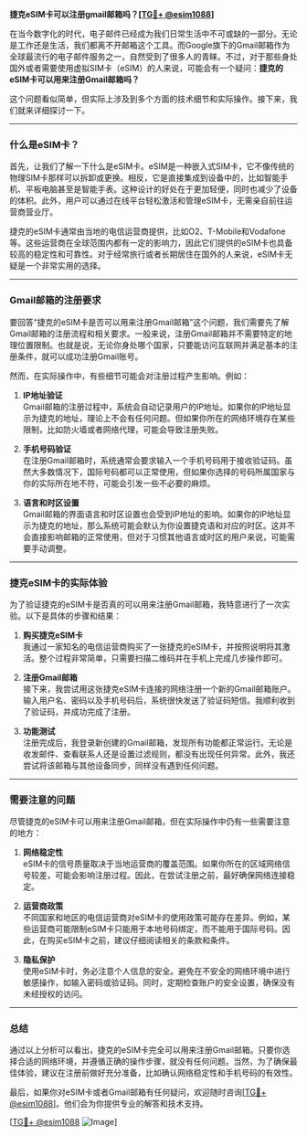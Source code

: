 **捷克eSIM卡可以注册gmail邮箱吗？[[TG💪+ @esim1088](https://t.me/s/esim1088)]**

在当今数字化的时代，电子邮件已经成为我们日常生活中不可或缺的一部分。无论是工作还是生活，我们都离不开邮箱这个工具。而Google旗下的Gmail邮箱作为全球最流行的电子邮件服务之一，自然受到了很多人的青睐。不过，对于那些身处国外或者需要使用虚拟SIM卡（eSIM）的人来说，可能会有一个疑问：**捷克的eSIM卡可以用来注册Gmail邮箱吗？**

这个问题看似简单，但实际上涉及到多个方面的技术细节和实际操作。接下来，我们就来详细探讨一下。

---

### **什么是eSIM卡？**

首先，让我们了解一下什么是eSIM卡。eSIM是一种嵌入式SIM卡，它不像传统的物理SIM卡那样可以拆卸或更换。相反，它是直接集成到设备中的，比如智能手机、平板电脑甚至是智能手表。这种设计的好处在于更加轻便，同时也减少了设备的体积。此外，用户可以通过在线平台轻松激活和管理eSIM卡，无需亲自前往运营商营业厅。

捷克的eSIM卡通常由当地的电信运营商提供，比如O2、T-Mobile和Vodafone等。这些运营商在全球范围内都有一定的影响力，因此它们提供的eSIM卡也具备较高的稳定性和可靠性。对于经常旅行或者长期居住在国外的人来说，eSIM卡无疑是一个非常实用的选择。

---

### **Gmail邮箱的注册要求**

要回答“捷克的eSIM卡是否可以用来注册Gmail邮箱”这个问题，我们需要先了解Gmail邮箱的注册流程和相关要求。一般来说，注册Gmail邮箱并不需要特定的地理位置限制。也就是说，无论你身处哪个国家，只要能访问互联网并满足基本的注册条件，就可以成功注册Gmail账号。

然而，在实际操作中，有些细节可能会对注册过程产生影响。例如：

1. **IP地址验证**  
   Gmail邮箱的注册过程中，系统会自动记录用户的IP地址。如果你的IP地址显示为捷克的地址，理论上不会有任何问题。但如果你所在的网络环境存在某些限制，比如防火墙或者网络代理，可能会导致注册失败。

2. **手机号码验证**  
   在注册Gmail邮箱时，系统通常会要求输入一个手机号码用于接收验证码。虽然大多数情况下，国际号码都可以正常使用，但如果你选择的号码所属国家与你的实际所在地不符，可能会引发一些不必要的麻烦。

3. **语言和时区设置**  
   Gmail邮箱的界面语言和时区设置也会受到IP地址的影响。如果你的IP地址显示为捷克的地址，那么系统可能会默认为你设置捷克语和对应的时区。这并不会直接影响邮箱的正常使用，但对于习惯其他语言或时区的用户来说，可能需要手动调整。

---

### **捷克eSIM卡的实际体验**

为了验证捷克的eSIM卡是否真的可以用来注册Gmail邮箱，我特意进行了一次实验。以下是具体的步骤和结果：

1. **购买捷克eSIM卡**  
   我通过一家知名的电信运营商购买了一张捷克的eSIM卡，并按照说明将其激活。整个过程非常简单，只需要扫描二维码并在手机上完成几步操作即可。

2. **注册Gmail邮箱**  
   接下来，我尝试用这张捷克eSIM卡连接的网络注册一个新的Gmail邮箱账户。输入用户名、密码以及手机号码后，系统很快发送了验证码短信。我顺利收到了验证码，并成功完成了注册。

3. **功能测试**  
   注册完成后，我登录新创建的Gmail邮箱，发现所有功能都正常运行。无论是收发邮件、查看联系人还是设置过滤规则，都没有出现任何异常。此外，我还尝试将该邮箱与其他设备同步，同样没有遇到任何问题。

---

### **需要注意的问题**

尽管捷克的eSIM卡可以用来注册Gmail邮箱，但在实际操作中仍有一些需要注意的地方：

1. **网络稳定性**  
   eSIM卡的信号质量取决于当地运营商的覆盖范围。如果你所在的区域网络信号较差，可能会影响注册过程。因此，在尝试注册之前，最好确保网络连接稳定。

2. **运营商政策**  
   不同国家和地区的电信运营商对eSIM卡的使用政策可能存在差异。例如，某些运营商可能限制eSIM卡只能用于本地号码绑定，而不能用于国际号码。因此，在购买eSIM卡之前，建议仔细阅读相关的条款和条件。

3. **隐私保护**  
   使用eSIM卡时，务必注意个人信息的安全。避免在不安全的网络环境中进行敏感操作，如输入密码或验证码。同时，定期检查账户的安全设置，确保没有未经授权的访问。

---

### **总结**

通过以上分析可以看出，捷克的eSIM卡完全可以用来注册Gmail邮箱。只要你选择合适的网络环境，并遵循正确的操作步骤，就没有任何问题。当然，为了确保最佳体验，建议在注册前做好充分准备，比如确认网络稳定性和手机号码的有效性。

最后，如果你对eSIM卡或者Gmail邮箱有任何疑问，欢迎随时咨询[[TG💪+ @esim1088](https://t.me/s/esim1088)]。他们会为你提供专业的解答和技术支持。

[[TG💪+ @esim1088](https://t.me/s/esim1088) ![Image](https://i.postimg.cc/4NQfJmqS/Snipaste-2025-05-13-00-14-12.png)]